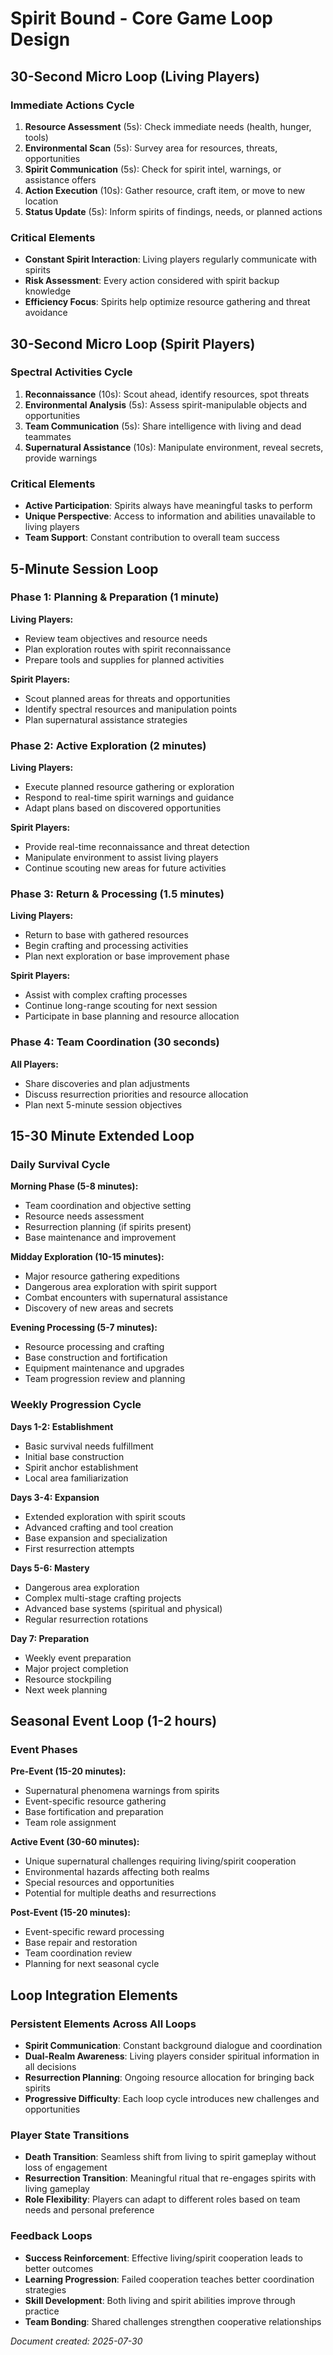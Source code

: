 # Spirit Bound - Core Game Loop Design

## 30-Second Micro Loop (Living Players)

### Immediate Actions Cycle
1. **Resource Assessment** (5s): Check immediate needs (health, hunger, tools)
2. **Environmental Scan** (5s): Survey area for resources, threats, opportunities
3. **Spirit Communication** (5s): Check for spirit intel, warnings, or assistance offers
4. **Action Execution** (10s): Gather resource, craft item, or move to new location
5. **Status Update** (5s): Inform spirits of findings, needs, or planned actions

### Critical Elements
- **Constant Spirit Interaction**: Living players regularly communicate with spirits
- **Risk Assessment**: Every action considered with spirit backup knowledge
- **Efficiency Focus**: Spirits help optimize resource gathering and threat avoidance

## 30-Second Micro Loop (Spirit Players)

### Spectral Activities Cycle
1. **Reconnaissance** (10s): Scout ahead, identify resources, spot threats
2. **Environmental Analysis** (5s): Assess spirit-manipulable objects and opportunities
3. **Team Communication** (5s): Share intelligence with living and dead teammates
4. **Supernatural Assistance** (10s): Manipulate environment, reveal secrets, provide warnings

### Critical Elements
- **Active Participation**: Spirits always have meaningful tasks to perform
- **Unique Perspective**: Access to information and abilities unavailable to living players
- **Team Support**: Constant contribution to overall team success

## 5-Minute Session Loop

### Phase 1: Planning & Preparation (1 minute)
**Living Players:**
- Review team objectives and resource needs
- Plan exploration routes with spirit reconnaissance
- Prepare tools and supplies for planned activities

**Spirit Players:**
- Scout planned areas for threats and opportunities
- Identify spectral resources and manipulation points
- Plan supernatural assistance strategies

### Phase 2: Active Exploration (2 minutes)
**Living Players:**
- Execute planned resource gathering or exploration
- Respond to real-time spirit warnings and guidance
- Adapt plans based on discovered opportunities

**Spirit Players:**
- Provide real-time reconnaissance and threat detection
- Manipulate environment to assist living players
- Continue scouting new areas for future activities

### Phase 3: Return & Processing (1.5 minutes)
**Living Players:**
- Return to base with gathered resources
- Begin crafting and processing activities
- Plan next exploration or base improvement phase

**Spirit Players:**
- Assist with complex crafting processes
- Continue long-range scouting for next session
- Participate in base planning and resource allocation

### Phase 4: Team Coordination (30 seconds)
**All Players:**
- Share discoveries and plan adjustments
- Discuss resurrection priorities and resource allocation
- Plan next 5-minute session objectives

## 15-30 Minute Extended Loop

### Daily Survival Cycle

**Morning Phase (5-8 minutes):**
- Team coordination and objective setting
- Resource needs assessment
- Resurrection planning (if spirits present)
- Base maintenance and improvement

**Midday Exploration (10-15 minutes):**
- Major resource gathering expeditions
- Dangerous area exploration with spirit support
- Combat encounters with supernatural assistance
- Discovery of new areas and secrets

**Evening Processing (5-7 minutes):**
- Resource processing and crafting
- Base construction and fortification
- Equipment maintenance and upgrades
- Team progression review and planning

### Weekly Progression Cycle

**Days 1-2: Establishment**
- Basic survival needs fulfillment
- Initial base construction
- Spirit anchor establishment
- Local area familiarization

**Days 3-4: Expansion**
- Extended exploration with spirit scouts
- Advanced crafting and tool creation
- Base expansion and specialization
- First resurrection attempts

**Days 5-6: Mastery**
- Dangerous area exploration
- Complex multi-stage crafting projects
- Advanced base systems (spiritual and physical)
- Regular resurrection rotations

**Day 7: Preparation**
- Weekly event preparation
- Major project completion
- Resource stockpiling
- Next week planning

## Seasonal Event Loop (1-2 hours)

### Event Phases

**Pre-Event (15-20 minutes):**
- Supernatural phenomena warnings from spirits
- Event-specific resource gathering
- Base fortification and preparation
- Team role assignment

**Active Event (30-60 minutes):**
- Unique supernatural challenges requiring living/spirit cooperation
- Environmental hazards affecting both realms
- Special resources and opportunities
- Potential for multiple deaths and resurrections

**Post-Event (15-20 minutes):**
- Event-specific reward processing
- Base repair and restoration
- Team coordination review
- Planning for next seasonal cycle

## Loop Integration Elements

### Persistent Elements Across All Loops
- **Spirit Communication**: Constant background dialogue and coordination
- **Dual-Realm Awareness**: Living players consider spiritual information in all decisions
- **Resurrection Planning**: Ongoing resource allocation for bringing back spirits
- **Progressive Difficulty**: Each loop cycle introduces new challenges and opportunities

### Player State Transitions
- **Death Transition**: Seamless shift from living to spirit gameplay without loss of engagement
- **Resurrection Transition**: Meaningful ritual that re-engages spirits with living gameplay
- **Role Flexibility**: Players can adapt to different roles based on team needs and personal preference

### Feedback Loops
- **Success Reinforcement**: Effective living/spirit cooperation leads to better outcomes
- **Learning Progression**: Failed cooperation teaches better coordination strategies
- **Skill Development**: Both living and spirit abilities improve through practice
- **Team Bonding**: Shared challenges strengthen cooperative relationships

*Document created: 2025-07-30*